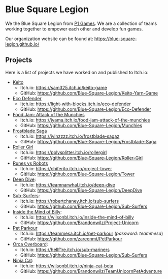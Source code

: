 <!--

**Here are some ideas to get you started:**

🙋‍♀️ A short introduction - what is your organization all about?
🌈 Contribution guidelines - how can the community get involved?
👩‍💻 Useful resources - where can the community find your docs? Is there anything else the community should know?
🍿 Fun facts - what does your team eat for breakfast?
🧙 Remember, you can do mighty things with the power of [Markdown](https://docs.github.com/github/writing-on-github/getting-started-with-writing-and-formatting-on-github/basic-writing-and-formatting-syntax)
-->

# Blue Square Legion

We the Blue Square Legion from [P1 Games](https://p1games.com/). We are a collection of teams working together to empower each other and develop fun games. 

Our organization website can be found at: <https://blue-square-legion.github.io/>

## Projects
Here is a list of projects we have worked on and published to Itch.io:

- [Keito](https://sam325.itch.io/keito-game)
  - Itch.io: <https://sam325.itch.io/keito-game>
  - GitHub: <https://github.com/Blue-Square-Legion/Keito-Yarn-Game>
- [Eco Defender](https://light-with-blocks.itch.io/eco-defender)
  - Itch.io: <https://light-with-blocks.itch.io/eco-defender>
  - GitHub: <https://github.com/Blue-Square-Legion/Eco-Defender>
- [Food Jam: Attack of the Munchies](https://jyama.itch.io/food-jam-attack-of-the-munchies)
  - Itch.io: <https://jyama.itch.io/food-jam-attack-of-the-munchies>
  - GitHub: <https://github.com/Blue-Square-Legion/Munchies>
- [Frostblade Saga](https://ivinzzzz.itch.io/frostblade-sagaz)
  - Itch.io: <https://ivinzzzz.itch.io/frostblade-sagaz>
  - GitHub: <https://github.com/Blue-Square-Legion/Frostblade-Saga>
- [Roller Girl](https://polysplitter.itch.io/rollergirl)
  - Itch.io: <https://polysplitter.itch.io/rollergirl>
  - GitHub: <https://github.com/Blue-Square-Legion/Roller-Girl>
- [Runes vs Robots](https://chiferito.itch.io/project-tower)
  - Itch.io: <https://chiferito.itch.io/project-tower>
  - GitHub: <https://github.com/Blue-Square-Legion/Tower>
- [Deep Dive](https://teamnarwhal.itch.io/deep-dive):
  - Itch.io: <https://teamnarwhal.itch.io/deep-dive>
  - GitHub: <https://github.com/Blue-Square-Legion/DeepDive>
- [Sub-Surfers](https://robertchaney.itch.io/sub-surfers):
  - Itch.io: <https://robertchaney.itch.io/sub-surfers>
  - GitHub: <https://github.com/Blue-Square-Legion/Sub-Surfers>
- [Inside the Mind of Billy](https://wilsonbl.itch.io/inside-the-mind-of-billy):
  - Itch.io: <https://wilsonbl.itch.io/inside-the-mind-of-billy>
  - GitHub: <https://github.com/Brandonwilz/Project-Unicorn>
- [Pet Parkour](https://teammesa.itch.io/pet-parkour)
  - Itch.io: <https://teammesa.itch.io/pet-parkour> (_password: teammesa_)
  - GitHub: <https://github.com/zareenmt/PetParkour>
- [Orca Overboard](https://hellf1re.itch.io/sub-mariners):
  - Itch.io: <https://hellf1re.itch.io/sub-mariners>
  - GitHub: <https://github.com/Blue-Square-Legion/Sub-Surfers>
- [Ninja Cat](https://wilsonbl.itch.io/ninja-cat-beta):
  - Itch.io: <https://wilsonbl.itch.io/ninja-cat-beta>
  - GitHub: <https://github.com/Brandonwilz/TeamUnicornPetAdventure>

